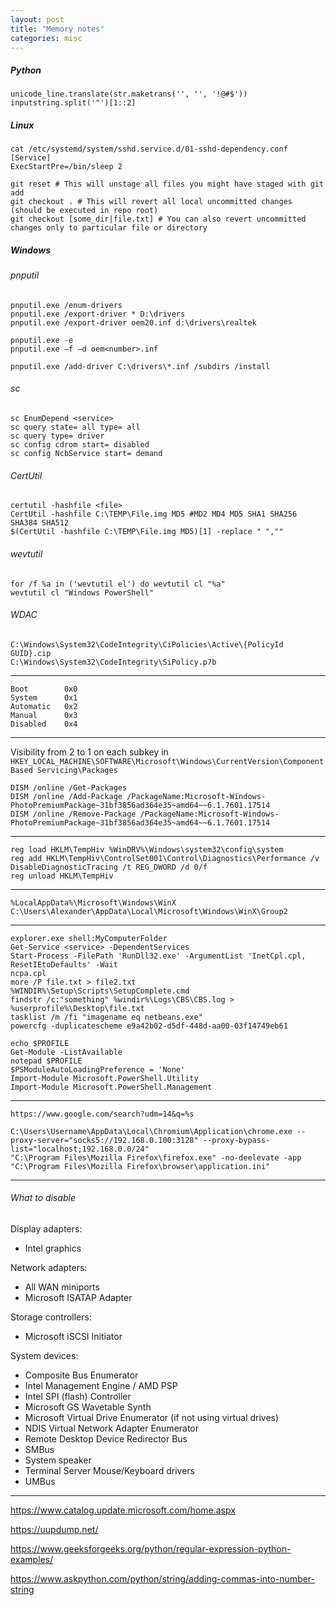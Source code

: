 ```yaml
---
layout: post
title: "Memory notes"
categories: misc
---
```

##### Python
```
unicode_line.translate(str.maketrans('', '', '!@#$'))
inputstring.split('"')[1::2]
```
##### Linux
```
cat /etc/systemd/system/sshd.service.d/01-sshd-dependency.conf
[Service]
ExecStartPre=/bin/sleep 2
```
```
git reset # This will unstage all files you might have staged with git add
git checkout . # This will revert all local uncommitted changes (should be executed in repo root)
git checkout [some_dir|file.txt] # You can also revert uncommitted changes only to particular file or directory
```
##### Windows
###### pnputil
```
pnputil.exe /enum-drivers
pnputil.exe /export-driver * D:\drivers
pnputil.exe /export-driver oem20.inf d:\drivers\realtek

pnputil.exe -e
pnputil.exe –f –d oem<number>.inf

pnputil.exe /add-driver C:\drivers\*.inf /subdirs /install
```
###### sc
```
sc EnumDepend <service>
sc query state= all type= all
sc query type= driver
sc config cdrom start= disabled
sc config NcbService start= demand

```
###### CertUtil
```
certutil -hashfile <file>
CertUtil -hashfile C:\TEMP\File.img MD5 #MD2 MD4 MD5 SHA1 SHA256 SHA384 SHA512
$(CertUtil -hashfile C:\TEMP\File.img MD5)[1] -replace " ",""
```
###### wevtutil
```
for /f %a in ('wevtutil el') do wevtutil cl "%a"
wevtutil cl "Windows PowerShell"
```
###### WDAC
```
C:\Windows\System32\CodeIntegrity\CiPolicies\Active\{PolicyId GUID}.cip
C:\Windows\System32\CodeIntegrity\SiPolicy.p7b
```
---
```
Boot        0x0
System      0x1
Automatic   0x2
Manual      0x3
Disabled    0x4
```
---
Visibility from 2 to 1 on each subkey in `HKEY_LOCAL_MACHINE\SOFTWARE\Microsoft\Windows\CurrentVersion\Component Based Servicing\Packages`
```
DISM /online /Get-Packages
DISM /online /Add-Package /PackageName:Microsoft-Windows-PhotoPremiumPackage~31bf3856ad364e35~amd64~~6.1.7601.17514
DISM /online /Remove-Package /PackageName:Microsoft-Windows-PhotoPremiumPackage~31bf3856ad364e35~amd64~~6.1.7601.17514
```
---
```
reg load HKLM\TempHiv %WinDRV%\Windows\system32\config\system
reg add HKLM\TempHiv\ControlSet001\Control\Diagnostics\Performance /v DisableDiagnosticTracing /t REG_DWORD /d 0/f
reg unload HKLM\TempHiv
```
---
```
%LocalAppData%\Microsoft\Windows\WinX
C:\Users\Alexander\AppData\Local\Microsoft\Windows\WinX\Group2
```
---
```
explorer.exe shell:MyComputerFolder
Get-Service <service> -DependentServices
Start-Process -FilePath 'RunDll32.exe' -ArgumentList 'InetCpl.cpl, ResetIEtoDefaults' -Wait
ncpa.cpl
more /P file.txt > file2.txt
%WINDIR%\Setup\Scripts\SetupComplete.cmd
findstr /c:"something" %windir%\Logs\CBS\CBS.log > %userprofile%\Desktop\file.txt
tasklist /m /fi "imagename eq netbeans.exe"
powercfg -duplicatescheme e9a42b02-d5df-448d-aa00-03f14749eb61
```
```
echo $PROFILE
Get-Module -ListAvailable
notepad $PROFILE
$PSModuleAutoLoadingPreference = 'None'
Import-Module Microsoft.PowerShell.Utility
Import-Module Microsoft.PowerShell.Management
```
---
`https://www.google.com/search?udm=14&q=%s`
```
C:\Users\Username\AppData\Local\Chromium\Application\chrome.exe --proxy-server="socks5://192.168.0.100:3128" --proxy-bypass-list="localhost;192.168.0.0/24"
"C:\Program Files\Mozilla Firefox\firefox.exe" -no-deelevate -app "C:\Program Files\Mozilla Firefox\browser\application.ini"
```
---
###### What to disable
Display adapters:
- Intel graphics

Network adapters:
- All WAN miniports
- Microsoft ISATAP Adapter

Storage controllers:
- Microsoft iSCSI Initiator

System devices:
- Composite Bus Enumerator
- Intel Management Engine / AMD PSP
- Intel SPI (flash) Controller
- Microsoft GS Wavetable Synth
- Microsoft Virtual Drive Enumerator (if not using virtual drives)
- NDIS Virtual Network Adapter Enumerator
- Remote Desktop Device Redirector Bus
- SMBus
- System speaker
- Terminal Server Mouse/Keyboard drivers
- UMBus

---
<https://www.catalog.update.microsoft.com/home.aspx>

<https://uupdump.net/>

<https://www.geeksforgeeks.org/python/regular-expression-python-examples/>

<https://www.askpython.com/python/string/adding-commas-into-number-string>
